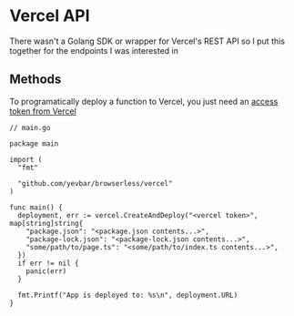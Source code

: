 # Vercel API

There wasn't a Golang SDK or wrapper for Vercel's REST API so I put this together for the endpoints I was interested in

## Methods

To programatically deploy a function to Vercel, you just need an [access token from Vercel](https://vercel.com/account/settings/tokens)

```golang
// main.go

package main

import (
  "fmt"

  "github.com/yevbar/browserless/vercel"
)

func main() {
  deployment, err := vercel.CreateAndDeploy("<vercel token>", map[string]string{
	"package.json": "<package.json contents...>",
	"package-lock.json": "<package-lock.json contents...>",
	"some/path/to/page.ts": "<some/path/to/index.ts contents...>",
  })
  if err != nil {
    panic(err)
  }

  fmt.Printf("App is deployed to: %s\n", deployment.URL)
}
```
